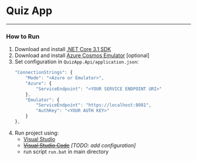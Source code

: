# Quiz App
---
### How to Run
1. Download and install [.NET Core 3.1 SDK](https://dotnet.microsoft.com/download/dotnet-core/3.1) 
2. Download and install [Azure Cosmos Emulator](https://docs.microsoft.com/en-us/azure/cosmos-db/local-emulator-release-notes) [optional] 
3. Set configuration in `QuizApp.Api/application.json`:    
    ```javascript
    "ConnectionStrings": {
        "Mode": "<Azure or Emulator>",
        "Azure": {
            "ServiceEndpoint": "<YOUR SERVICE ENDPOINT URI>"
        },
        "Emulator": {
            "ServiceEndpoint": "https://localhost:8081",
            "AuthKey": "<YOUR AUTH KEY>"
        }
    },
    ```
4. Run project using:
    - [Visual Studio](https://visualstudio.microsoft.com/)
    - ~~[Visual Studio Code](https://code.visualstudio.com/)~~ *[TODO: add configuration]*
    - run script `run.bat` in main directory
